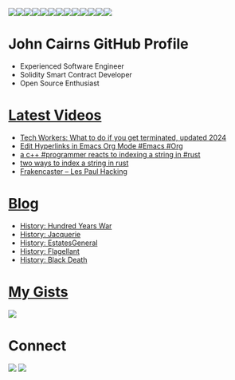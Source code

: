 <img src="https://img.shields.io/badge/Ethereum-3C3C3D?style=for-the-badge&logo=Ethereum&logoColor=white" /><img src="https://img.shields.io/badge/Docker-2CA5E0?style=for-the-badge&logo=docker&logoColor=white" /><img src="https://img.shields.io/badge/VSCode-0078D4?style=for-the-badge&logo=visual%20studio%20code&logoColor=white" /><img src="https://img.shields.io/badge/C%2B%2B-00599C?style=for-the-badge&logo=c%2B%2B&logoColor=white" /><img src="https://img.shields.io/badge/Python-FFD43B?style=for-the-badge&logo=python&logoColor=blue" /><img src="https://img.shields.io/badge/Solidity-e6e6e6?style=for-the-badge&logo=solidity&logoColor=black" /><img src="https://img.shields.io/badge/Rust-black?style=for-the-badge&logo=rust&logoColor=#E57324" /><img src="https://img.shields.io/badge/WebAssembly-654FF0?style=for-the-badge&logo=WebAssembly&logoColor=white" /><img src="https://img.shields.io/badge/Linux-FCC624?style=for-the-badge&logo=linux&logoColor=black" /><img src="https://img.shields.io/badge/Debian-A81D33?style=for-the-badge&logo=debian&logoColor=white" /><img src="https://img.shields.io/badge/GitHub-100000?style=for-the-badge&logo=github&logoColor=white" /><img src="https://img.shields.io/badge/OpenZeppelin-4E5EE4?logo=OpenZeppelin&logoColor=fff&style=for-the-badge" /><img src="https://shields.io/badge/foundry-0f121d?style=for-the-badge&logo=hyperledger&logoColor=white" />

# John Cairns GitHub Profile

-   Experienced Software Engineer
-   Solidity Smart Contract Developer
-   Open Source Enthusiast

# [Latest Videos](https://www.youtube.com/@johnacairns)

<!-- VIDEO-LIST:START -->
- [Tech Workers: What to do if you get terminated, updated 2024](https://www.youtube.com/watch?v=ysfAFObjtJs)
- [Edit Hyperlinks in Emacs Org Mode #Emacs #Org](https://www.youtube.com/watch?v=sJrFp_RYN8U)
- [a c++ #programmer reacts to indexing a string in #rust](https://www.youtube.com/watch?v=pLJ8wkVYVJU)
- [two ways to index a string in rust](https://www.youtube.com/watch?v=XiGyGBpNy4g)
- [Frakencaster – Les Paul Hacking](https://www.youtube.com/watch?v=QewbvhJLm4s)
<!-- VIDEO-LIST:END -->

# [Blog](https://2ad.com)

<!-- BLOG-POST-LIST:START -->
- [History: Hundred Years War](https://2ad.com/history-hundred-years-war.html)
- [History: Jacquerie](https://2ad.com/history-jacquerie.html)
- [History: EstatesGeneral](https://2ad.com/history-estatesgeneral.html)
- [History: Flagellant](https://2ad.com/history-flagellant.html)
- [History: Black Death](https://2ad.com/history-black-death.html)
<!-- BLOG-POST-LIST:END -->

# [My Gists](https://gist.github.com/jac18281828)

<img src="https://gists-readme.yizack.com/api?user=jac18281828" />

# Connect

<div>
    <a href="https://www.linkedin.com/in/johnacairns"><img src="https://img.shields.io/badge/LinkedIn-0077B5?style=for-the-badge&logo=linkedin&logoColor=white" /></a>
    <a href="https://www.youtube.com/@johnacairns">
    <img src="https://img.shields.io/badge/YouTube-FF0000?style=for-the-badge&logo=youtube&logoColor=white" /></a>
</div>
